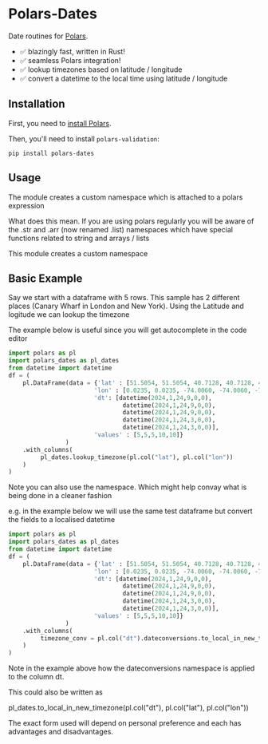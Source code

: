 # Polars-Dates

Date routines for [Polars](https://www.pola.rs/).

- ✅ blazingly fast, written in Rust!
- ✅ seamless Polars integration!
- ✅ lookup timezones based on latitude / longitude
- ✅ convert a datetime to the local time using latitude / longitude


Installation
------------

First, you need to [install Polars](https://pola-rs.github.io/polars/user-guide/installation/).

Then, you'll need to install `polars-validation`:
```console
pip install polars-dates
```

Usage
-------------
The module creates a custom namespace which is attached to a polars expression

What does this mean. If you are using polars regularly you will be aware of the .str and .arr 
(now renamed .list) namespaces which have special functions related to string and arrays / lists

This module creates a custom namespace 


Basic Example
-------------
Say we start with a dataframe with 5 rows.
This sample has 2 different places (Canary Wharf in London and New York).
Using the Latitude and logitude we can lookup the timezone 

The example below is useful since you will get autocomplete in the code editor

```python
import polars as pl
import polars_dates as pl_dates
from datetime import datetime
df = (
    pl.DataFrame(data = {'lat' : [51.5054, 51.5054, 40.7128, 40.7128, 40.7128], 
                        'lon' : [0.0235, 0.0235, -74.0060, -74.0060, -74.0060],
                        'dt': [datetime(2024,1,24,9,0,0),
                                datetime(2024,1,24,9,0,0),
                                datetime(2024,1,24,9,0,0),
                                datetime(2024,1,24,3,0,0),
                                datetime(2024,1,24,3,0,0)],
                        'values' : [5,5,5,10,10]}
                )
    .with_columns(
         pl_dates.lookup_timezone(pl.col("lat"), pl.col("lon"))
    )
) 
```

Note you can also use the namespace. Which might help convay what is being done in a cleaner fashion

e.g. in the example below we will use the same test dataframe but convert the fields to a localised datetime

```python
import polars as pl
import polars_dates as pl_dates
from datetime import datetime
df = (
    pl.DataFrame(data = {'lat' : [51.5054, 51.5054, 40.7128, 40.7128, 40.7128], 
                        'lon' : [0.0235, 0.0235, -74.0060, -74.0060, -74.0060],
                        'dt': [datetime(2024,1,24,9,0,0),
                                datetime(2024,1,24,9,0,0),
                                datetime(2024,1,24,9,0,0),
                                datetime(2024,1,24,3,0,0),
                                datetime(2024,1,24,3,0,0)],
                        'values' : [5,5,5,10,10]}
                )
    .with_columns(
         timezone_conv = pl.col("dt").dateconversions.to_local_in_new_timezone(pl.col("lat"), pl.col("lon"))
    )
)  
```

Note in the example above how the dateconversions namespace is applied to the column dt.

This could also be written as

pl_dates.to_local_in_new_timezone(pl.col("dt"), pl.col("lat"), pl.col("lon"))

The exact form used will depend on personal preference and each has advantages and disadvantages.

